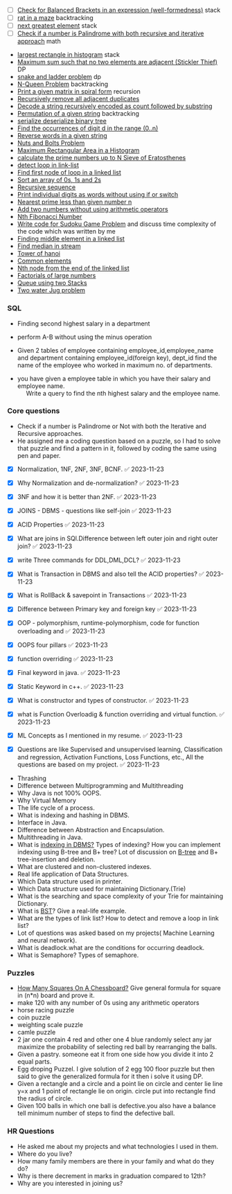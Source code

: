 
- [ ] [Check for Balanced Brackets in an expression (well-formedness)](https://www.geeksforgeeks.org/check-for-balanced-parentheses-in-an-expression/) stack
- [ ] [rat in a maze](https://www.geeksforgeeks.org/rat-in-a-maze/) backtracking
- [ ] [next greatest element](https://www.geeksforgeeks.org/next-greater-element/) stack 
- [ ] [Check if a number is Palindrome with both recursive and iterative approach](https://www.geeksforgeeks.org/check-if-a-number-is-palindrome/) math
- [largest rectangle in histogram](https://leetcode.com/problems/largest-rectangle-in-histogram/) stack
- [Maximum sum such that no two elements are adjacent (Stickler Thief)](https://www.geeksforgeeks.org/maximum-sum-such-that-no-two-elements-are-adjacent/) DP
- [snake and ladder problem](https://www.geeksforgeeks.org/snake-ladder-problem-2/) dp
- [N-Queen Problem](https://www.geeksforgeeks.org/n-queen-problem-backtracking-3/) backtracking
- [Print a given matrix in spiral form](https://www.geeksforgeeks.org/print-a-given-matrix-in-spiral-form/) recursion
- [Recursively remove all adjacent duplicates](https://www.geeksforgeeks.org/recursively-remove-adjacent-duplicates-given-string/)
- [Decode a string recursively encoded as count followed by substring](https://www.geeksforgeeks.org/decode-string-recursively-encoded-count-followed-substring/)
- [Permutation of a given string](https://practice.geeksforgeeks.org/problems/permutations-of-a-given-string2041/1) backtracking
- [serialize deserialize binary tree](https://practice.geeksforgeeks.org/problems/serialize-and-deserialize-a-binary-tree/1)
- [Find the occurrences of digit d in the range (0..n) ](https://www.geeksforgeeks.org/find-the-occurrences-of-y-in-the-range-of-x/)
- [Reverse words in a given string](https://practice.geeksforgeeks.org/problems/reverse-words-in-a-given-string5459/1)
- [Nuts and Bolts Problem](https://practice.geeksforgeeks.org/problems/nuts-and-bolts-problem0431/1)
- [Maximum Rectangular Area in a Histogram](https://practice.geeksforgeeks.org/problems/maximum-rectangular-area-in-a-histogram-1587115620/1)
- [calculate the prime numbers up to N Sieve of Eratosthenes](https://practice.geeksforgeeks.org/problems/sieve-of-eratosthenes5242/1)
- [detect loop in link-list](https://practice.geeksforgeeks.org/problems/detect-loop-in-linked-list/1)
- [Find first node of loop in a linked list](https://www.geeksforgeeks.org/find-first-node-of-loop-in-a-linked-list/)
- [Sort an array of 0s, 1s and 2s](https://practice.geeksforgeeks.org/problems/sort-an-array-of-0s-1s-and-2s4231/1)
- [Recursive sequence](https://practice.geeksforgeeks.org/problems/recursive-sequence1611/1)
- [Print individual digits as words without using if or switch](https://www.geeksforgeeks.org/print-individual-digits-as-words-without-using-if-or-switch/)
- [Nearest prime less than given number n](https://www.geeksforgeeks.org/nearest-prime-less-given-number-n/)
- [Add two numbers without using arithmetic operators](https://www.geeksforgeeks.org/add-two-numbers-without-using-arithmetic-operators/)
- [Nth Fibonacci Number](https://practice.geeksforgeeks.org/problems/nth-fibonacci-number1335/1)
- [Write code for Sudoku Game Problem](https://practice.geeksforgeeks.org/problems/solve-the-sudoku/0) and discuss time complexity of the code which was written by me
- [Finding middle element in a linked list](https://practice.geeksforgeeks.org/problems/finding-middle-element-in-a-linked-list/1)
- [Find median in stream](https://practice.geeksforgeeks.org/problems/find-median-in-a-stream-1587115620/1)
- [Tower of hanoi](https://practice.geeksforgeeks.org/problems/tower-of-hanoi-1587115621/1)
- [Common elements](https://practice.geeksforgeeks.org/problems/common-elements5420/1)
- [Nth node from the end of the linked list](https://practice.geeksforgeeks.org/problems/nth-node-from-end-of-linked-list/1)
- [Factorials of large numbers](https://practice.geeksforgeeks.org/problems/factorials-of-large-numbers2508/1)
- [Queue using two Stacks](https://practice.geeksforgeeks.org/problems/queue-using-two-stacks/1)
- [Two water Jug problem](https://practice.geeksforgeeks.org/problems/two-water-jug-problem3402/1)

### SQL

- Finding second highest salary in a department
- perform A-B without using the minus operation

- Given 2 tables of employee containing employee_id,employee_name and department containing employee_id(foreign key), dept_id find the name of the employee who worked in maximum no. of departments.

- you have given a employee table in which you have their salary and employee name.  
     Write a query to find the nth highest salary and the employee name.
### Core questions

- Check if a number is Palindrome or Not with both the Iterative and Recursive approaches.
- He assigned me a coding question based on a puzzle, so I had to solve that puzzle and find a pattern in it, followed by coding the same using pen and paper.

- [x] Normalization, 1NF, 2NF, 3NF, BCNF. ✅ 2023-11-23
- [x] Why Normalization and de-normalization? ✅ 2023-11-23
- [x] 3NF and how it is better than 2NF. ✅ 2023-11-23
- [x] JOINS - DBMS - questions like self-join ✅ 2023-11-23
- [x] ACID Properties ✅ 2023-11-23
- [x] What are joins in SQl.Difference between left outer join and right outer join? ✅ 2023-11-23
- [x] write Three commands for DDL,DML,DCL? ✅ 2023-11-23
- [x] What is Transaction in DBMS and also tell the ACID properties? ✅ 2023-11-23
- [x] What is RollBack & savepoint in Transactions ✅ 2023-11-23
- [x] Difference between Primary key and foreign key ✅ 2023-11-23


- [x] OOP - polymorphism, runtime-polymorphism, code for function overloading and ✅ 2023-11-23
- [x] OOPS four pillars ✅ 2023-11-23
- [x] function overriding ✅ 2023-11-23

- [x] Final keyword in java. ✅ 2023-11-23
- [x] Static Keyword in c++. ✅ 2023-11-23
- [x] What is constructor and types of constructor. ✅ 2023-11-23
- [x] what is Function Overloadig & function overriding and virtual function. ✅ 2023-11-23



- [x] ML Concepts as I mentioned in my resume. ✅ 2023-11-23
- [x] Questions are like Supervised and unsupervised learning, Classification and regression, Activation Functions, Loss Functions, etc., All the questions are based on my project. ✅ 2023-11-23


- Thrashing 
- Difference between Multiprogramming and Multithreading
- Why Java is not 100% OOPS.
- Why Virtual Memory
- The life cycle of a process.
- What is indexing and hashing in DBMS.  
- Interface in Java.  
- Difference between Abstraction and Encapsulation.  
- Multithreading in Java.
- What is [indexing in DBMS?](https://www.geeksforgeeks.org/indexing-in-databases-set-1/) Types of indexing? How you can implement indexing using B-tree and B+ tree? Lot of discussion on [B-tree](https://www.geeksforgeeks.org/b-tree-set-1-introduction-2/) and B+ tree-insertion and deletion.  
- What are clustered and non-clustered indexes.
- Real life application of Data Structures.
- Which Data structure used in printer.  
- Which Data structure used for maintaining Dictionary.(Trie)  
- What is the searching and space complexity of your Trie for maintaining Dictionary.
- What is [BST](https://www.geeksforgeeks.org/category/binary-search-tree/)? Give a real-life example.  
- What are the types of link list? How to detect and remove a loop in link list?  
- Lot of questions was asked based on my projects( Machine Learning and neural network).  
- What is deadlock.what are the conditions for occurring deadlock.  
- What is Semaphore? Types of semaphore.  



### Puzzles 

- [How Many Squares On A Chessboard?](https://www.teachingideas.co.uk/maths/how-many-squares-on-a-chessboard/) Give general formula for square in (n*n) board and prove it.
- make 120 with any number of 0s using any arithmetic operators
- horse racing puzzle
- coin puzzle 
- weighting scale puzzle
- camle puzzle
- 2 jar one contain 4 red and other one 4 blue randomly select any jar maximize the probability of selecting red ball by rearranging the balls.
- Given a pastry. someone eat it from one side how you divide it into 2 equal parts.
- Egg droping Puzzel. I give solution of 2 egg 100 floor puzzle but then said to give the generalized formula for it then i solve it using DP.
- Given a rectangle and a circle and a point lie on circle and center lie line y=x and 1 point of rectangle lie on origin. circle put into rectangle find the radius of circle.
- Given 100 balls in which one ball is defective.you also have a balance tell minimum number of steps to find the defective ball.
### HR Questions

- He asked me about my projects and what technologies I used in them.
- Where do you live?
- How many family members are there in your family and what do they do?
- Why is there decrement in marks in graduation compared to 12th?
- Why are you interested in joining us?